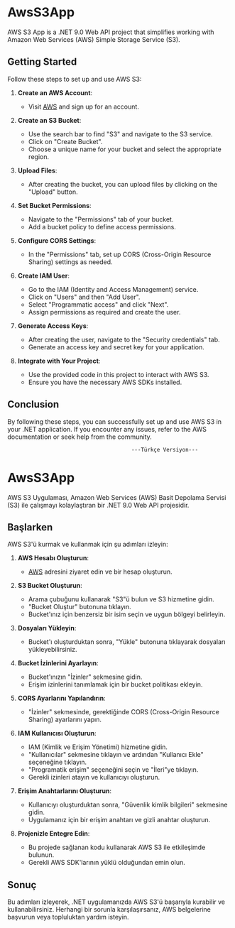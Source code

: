 # AwsS3App

AWS S3 App is a .NET 9.0 Web API project that simplifies working with Amazon Web Services (AWS) Simple Storage Service (S3).

## Getting Started

Follow these steps to set up and use AWS S3:

1. **Create an AWS Account**:
   - Visit [AWS](https://aws.amazon.com/) and sign up for an account.

2. **Create an S3 Bucket**:
   - Use the search bar to find "S3" and navigate to the S3 service.
   - Click on "Create Bucket".
   - Choose a unique name for your bucket and select the appropriate region.

3. **Upload Files**:
   - After creating the bucket, you can upload files by clicking on the "Upload" button.

4. **Set Bucket Permissions**:
   - Navigate to the "Permissions" tab of your bucket.
   - Add a bucket policy to define access permissions.

5. **Configure CORS Settings**:
   - In the "Permissions" tab, set up CORS (Cross-Origin Resource Sharing) settings as needed.

6. **Create IAM User**:
   - Go to the IAM (Identity and Access Management) service.
   - Click on "Users" and then "Add User".
   - Select "Programmatic access" and click "Next".
   - Assign permissions as required and create the user.

7. **Generate Access Keys**:
   - After creating the user, navigate to the "Security credentials" tab.
   - Generate an access key and secret key for your application.

8. **Integrate with Your Project**:
   - Use the provided code in this project to interact with AWS S3.
   - Ensure you have the necessary AWS SDKs installed.

## Conclusion

By following these steps, you can successfully set up and use AWS S3 in your .NET application. If you encounter any issues, refer to the AWS documentation or seek help from the community. 


                                           ---Türkçe Versiyon---

# AwsS3App

AWS S3 Uygulaması, Amazon Web Services (AWS) Basit Depolama Servisi (S3) ile çalışmayı kolaylaştıran bir .NET 9.0 Web API projesidir.

## Başlarken

AWS S3'ü kurmak ve kullanmak için şu adımları izleyin:

1. **AWS Hesabı Oluşturun**:
   - [AWS](https://aws.amazon.com/) adresini ziyaret edin ve bir hesap oluşturun.

2. **S3 Bucket Oluşturun**:
   - Arama çubuğunu kullanarak "S3"ü bulun ve S3 hizmetine gidin.
   - "Bucket Oluştur" butonuna tıklayın.
   - Bucket'ınız için benzersiz bir isim seçin ve uygun bölgeyi belirleyin.

3. **Dosyaları Yükleyin**:
   - Bucket'ı oluşturduktan sonra, "Yükle" butonuna tıklayarak dosyaları yükleyebilirsiniz.

4. **Bucket İzinlerini Ayarlayın**:
   - Bucket'ınızın "İzinler" sekmesine gidin.
   - Erişim izinlerini tanımlamak için bir bucket politikası ekleyin.

5. **CORS Ayarlarını Yapılandırın**:
   - "İzinler" sekmesinde, gerektiğinde CORS (Cross-Origin Resource Sharing) ayarlarını yapın.

6. **IAM Kullanıcısı Oluşturun**:
   - IAM (Kimlik ve Erişim Yönetimi) hizmetine gidin.
   - "Kullanıcılar" sekmesine tıklayın ve ardından "Kullanıcı Ekle" seçeneğine tıklayın.
   - "Programatik erişim" seçeneğini seçin ve "İleri"ye tıklayın.
   - Gerekli izinleri atayın ve kullanıcıyı oluşturun.

7. **Erişim Anahtarlarını Oluşturun**:
   - Kullanıcıyı oluşturduktan sonra, "Güvenlik kimlik bilgileri" sekmesine gidin.
   - Uygulamanız için bir erişim anahtarı ve gizli anahtar oluşturun.

8. **Projenizle Entegre Edin**:
   - Bu projede sağlanan kodu kullanarak AWS S3 ile etkileşimde bulunun.
   - Gerekli AWS SDK'larının yüklü olduğundan emin olun.

## Sonuç

Bu adımları izleyerek, .NET uygulamanızda AWS S3'ü başarıyla kurabilir ve kullanabilirsiniz. Herhangi bir sorunla karşılaşırsanız, AWS belgelerine başvurun veya topluluktan yardım isteyin. 
